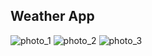 ## Weather App
![photo_1](https://user-images.githubusercontent.com/122788597/219337982-7068c4a0-7c2d-4791-8443-a8d538f3bec4.jpg)
![photo_2](https://user-images.githubusercontent.com/122788597/219337993-9d26aad8-13b1-4106-8d20-c7a6f5b50a4d.jpg)
![photo_3](https://user-images.githubusercontent.com/122788597/219338006-48933021-ac77-407f-a38d-5c3b4897b3f6.jpg)

